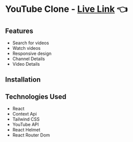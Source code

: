 # YouTube Clone - [Live Link](https://rm-youtubeclone.netlify.app/) :point_left:
## Features

- Search for videos
- Watch videos
- Responsive design
- Channel Details
- Video Details

## Installation
## Technologies Used

- React
- Context Api
- Tailwind CSS
- YouTube API
- React Helmet
- React Router Dom


